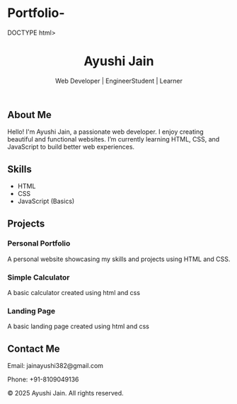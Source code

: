 # Portfolio-
DOCTYPE html>
<html lang="en">
<head>
  <meta charset="UTF-8">
  <title>Ayushi Jain - Portfolio</title>
  <link rel="stylesheet" href="style.css">
</head>
<body>

  <header>
    <h1>Ayushi Jain</h1>
    <p>Web Developer | EngineerStudent | Learner</p>
  </header>

  <section id="about">
    <h2>About Me</h2>
    <p>Hello! I'm Ayushi Jain, a passionate web developer. I enjoy creating beautiful and functional websites. I’m currently learning HTML, CSS, and JavaScript to build better web experiences.</p>
  </section>

  <section id="skills">
    <h2>Skills</h2>
    <ul>
      <li>HTML</li>
      <li>CSS</li>
      <li>JavaScript (Basics)</li>
    </ul>
  </section>

  <section id="projects">
    <h2>Projects</h2>
    <div class="project">
      <h3>Personal Portfolio</h3>
      <p>A personal website showcasing my skills and projects using HTML and CSS.</p>
    </div>
    <div class="project">
      <h3>Simple Calculator</h3>
      <p>A basic calculator created using html and css</p>
    </div>
    <div class="project">
      <h3>Landing Page</h3>
      <p>A basic landing page created using html and css</p>
    </div>
  </section>

  <section id="contact">
    <h2>Contact Me</h2>
    <p>Email: jainayushi382@gmail.com</p>
    <p>Phone: +91-8109049136</p>
  </section>

  <footer>
    <p>&copy; 2025 Ayushi Jain. All rights reserved.</p>
  </footer>

</body>
</html>
